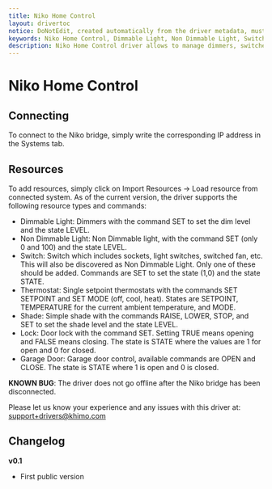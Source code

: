 ```yaml
---
title: Niko Home Control
layout: drivertoc
notice: DoNotEdit, created automatically from the driver metadata, must be updated on the driver itself
keywords: Niko Home Control, Dimmable Light, Non Dimmable Light, Switch, Thermostat, Shade, Lock, Garage Door, SET, SET SETPOINT, SET MODE, RAISE, LOWER, STOP, OPEN, CLOSE
description: Niko Home Control driver allows to manage dimmers, switches, thermostats, shades, locks and garage doors.
---
```


# Niko Home Control

## Connecting

To connect to the Niko bridge, simply write the corresponding IP address in the Systems tab.

## Resources

To add resources, simply click on Import Resources -> Load resource from connected system. As of the current version, the driver supports the following resource types and commands:

- Dimmable Light: Dimmers with the command SET to set the dim level and the state LEVEL.
- Non Dimmable Light: Non Dimmable light, with the command SET (only 0 and 100) and the state LEVEL.
- Switch: Switch which includes sockets, light switches, switched fan, etc. This will also be discovered as Non Dimmable Light. Only one of these should be added. Commands are SET to set the state (1,0) and the state STATE.
- Thermostat: Single setpoint thermostats with the commands SET SETPOINT and SET MODE (off, cool, heat). States are SETPOINT, TEMPERATURE for the current ambient temperature, and MODE.
- Shade: Simple shade with the commands RAISE, LOWER, STOP, and SET to set the shade level and the state LEVEL.
- Lock: Door lock with the command SET. Setting TRUE means opening and FALSE means closing. The state is STATE where the values are 1 for open and 0 for closed.
- Garage Door: Garage door control, available commands are OPEN and CLOSE. The state is STATE where 1 is open and 0 is closed.

**KNOWN BUG**: The driver does not go offline after the Niko bridge has been disconnected. 

Please let us know your experience and any issues with this driver at: [support+drivers@khimo.com](mailto:support+drivers@khimo.com)

## Changelog
**v0.1**
  * First public version
